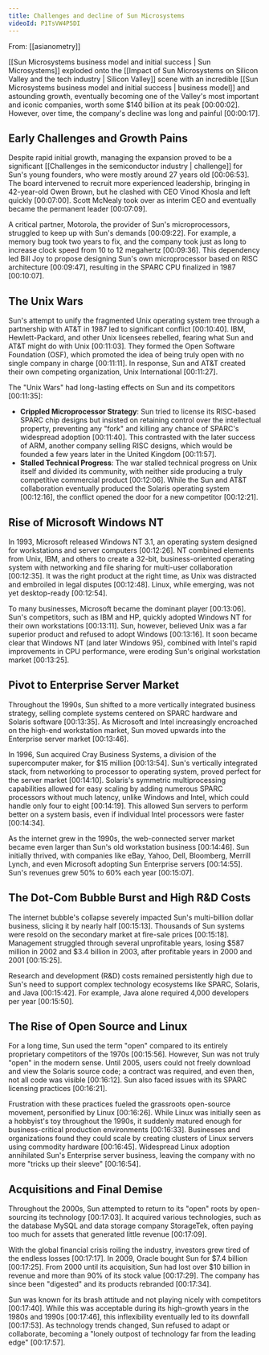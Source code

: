 ```yaml
---
title: Challenges and decline of Sun Microsystems
videoId: P1TsVW4P5DI
---
```


From: [[asianometry]] <br/> 

[[Sun Microsystems business model and initial success | Sun Microsystems]] exploded onto the [[Impact of Sun Microsystems on Silicon Valley and the tech industry | Silicon Valley]] scene with an incredible [[Sun Microsystems business model and initial success | business model]] and astounding growth, eventually becoming one of the Valley's most important and iconic companies, worth some $140 billion at its peak <a class="yt-timestamp" data-t="00:00:02">[00:00:02]</a>. However, over time, the company's decline was long and painful <a class="yt-timestamp" data-t="00:00:17">[00:00:17]</a>.

## Early Challenges and Growth Pains
Despite rapid initial growth, managing the expansion proved to be a significant [[Challenges in the semiconductor industry | challenge]] for Sun's young founders, who were mostly around 27 years old <a class="yt-timestamp" data-t="00:06:53">[00:06:53]</a>. The board intervened to recruit more experienced leadership, bringing in 42-year-old Owen Brown, but he clashed with CEO Vinod Khosla and left quickly <a class="yt-timestamp" data-t="00:07:00">[00:07:00]</a>. Scott McNealy took over as interim CEO and eventually became the permanent leader <a class="yt-timestamp" data-t="00:07:09">[00:07:09]</a>.

A critical partner, Motorola, the provider of Sun's microprocessors, struggled to keep up with Sun's demands <a class="yt-timestamp" data-t="00:09:22">[00:09:22]</a>. For example, a memory bug took two years to fix, and the company took just as long to increase clock speed from 10 to 12 megahertz <a class="yt-timestamp" data-t="00:09:36">[00:09:36]</a>. This dependency led Bill Joy to propose designing Sun's own microprocessor based on RISC architecture <a class="yt-timestamp" data-t="00:09:47">[00:09:47]</a>, resulting in the SPARC CPU finalized in 1987 <a class="yt-timestamp" data-t="00:10:07">[00:10:07]</a>.

## The Unix Wars
Sun's attempt to unify the fragmented Unix operating system tree through a partnership with AT&T in 1987 led to significant conflict <a class="yt-timestamp" data-t="00:10:40">[00:10:40]</a>. IBM, Hewlett-Packard, and other Unix licensees rebelled, fearing what Sun and AT&T might do with Unix <a class="yt-timestamp" data-t="00:11:03">[00:11:03]</a>. They formed the Open Software Foundation (OSF), which promoted the idea of being truly open with no single company in charge <a class="yt-timestamp" data-t="00:11:11">[00:11:11]</a>. In response, Sun and AT&T created their own competing organization, Unix International <a class="yt-timestamp" data-t="00:11:27">[00:11:27]</a>.

The "Unix Wars" had long-lasting effects on Sun and its competitors <a class="yt-timestamp" data-t="00:11:35">[00:11:35]</a>:
*   **Crippled Microprocessor Strategy**: Sun tried to license its RISC-based SPARC chip designs but insisted on retaining control over the intellectual property, preventing any "fork" and killing any chance of SPARC's widespread adoption <a class="yt-timestamp" data-t="00:11:40">[00:11:40]</a>. This contrasted with the later success of ARM, another company selling RISC designs, which would be founded a few years later in the United Kingdom <a class="yt-timestamp" data-t="00:11:57">[00:11:57]</a>.
*   **Stalled Technical Progress**: The war stalled technical progress on Unix itself and divided its community, with neither side producing a truly competitive commercial product <a class="yt-timestamp" data-t="00:12:06">[00:12:06]</a>. While the Sun and AT&T collaboration eventually produced the Solaris operating system <a class="yt-timestamp" data-t="00:12:16">[00:12:16]</a>, the conflict opened the door for a new competitor <a class="yt-timestamp" data-t="00:12:21">[00:12:21]</a>.

## Rise of Microsoft Windows NT
In 1993, Microsoft released Windows NT 3.1, an operating system designed for workstations and server computers <a class="yt-timestamp" data-t="00:12:26">[00:12:26]</a>. NT combined elements from Unix, IBM, and others to create a 32-bit, business-oriented operating system with networking and file sharing for multi-user collaboration <a class="yt-timestamp" data-t="00:12:35">[00:12:35]</a>. It was the right product at the right time, as Unix was distracted and embroiled in legal disputes <a class="yt-timestamp" data-t="00:12:48">[00:12:48]</a>. Linux, while emerging, was not yet desktop-ready <a class="yt-timestamp" data-t="00:12:54">[00:12:54]</a>.

To many businesses, Microsoft became the dominant player <a class="yt-timestamp" data-t="00:13:06">[00:13:06]</a>. Sun's competitors, such as IBM and HP, quickly adopted Windows NT for their own workstations <a class="yt-timestamp" data-t="00:13:11">[00:13:11]</a>. Sun, however, believed Unix was a far superior product and refused to adopt Windows <a class="yt-timestamp" data-t="00:13:16">[00:13:16]</a>. It soon became clear that Windows NT (and later Windows 95), combined with Intel's rapid improvements in CPU performance, were eroding Sun's original workstation market <a class="yt-timestamp" data-t="00:13:25">[00:13:25]</a>.

## Pivot to Enterprise Server Market
Throughout the 1990s, Sun shifted to a more vertically integrated business strategy, selling complete systems centered on SPARC hardware and Solaris software <a class="yt-timestamp" data-t="00:13:35">[00:13:35]</a>. As Microsoft and Intel increasingly encroached on the high-end workstation market, Sun moved upwards into the Enterprise server market <a class="yt-timestamp" data-t="00:13:46">[00:13:46]</a>.

In 1996, Sun acquired Cray Business Systems, a division of the supercomputer maker, for $15 million <a class="yt-timestamp" data-t="00:13:54">[00:13:54]</a>. Sun's vertically integrated stack, from networking to processor to operating system, proved perfect for the server market <a class="yt-timestamp" data-t="00:14:10">[00:14:10]</a>. Solaris's symmetric multiprocessing capabilities allowed for easy scaling by adding numerous SPARC processors without much latency, unlike Windows and Intel, which could handle only four to eight <a class="yt-timestamp" data-t="00:14:19">[00:14:19]</a>. This allowed Sun servers to perform better on a system basis, even if individual Intel processors were faster <a class="yt-timestamp" data-t="00:14:34">[00:14:34]</a>.

As the internet grew in the 1990s, the web-connected server market became even larger than Sun's old workstation business <a class="yt-timestamp" data-t="00:14:46">[00:14:46]</a>. Sun initially thrived, with companies like eBay, Yahoo, Dell, Bloomberg, Merrill Lynch, and even Microsoft adopting Sun Enterprise servers <a class="yt-timestamp" data-t="00:14:55">[00:14:55]</a>. Sun's revenues grew 50% to 60% each year <a class="yt-timestamp" data-t="00:15:07">[00:15:07]</a>.

## The Dot-Com Bubble Burst and High R&D Costs
The internet bubble's collapse severely impacted Sun's multi-billion dollar business, slicing it by nearly half <a class="yt-timestamp" data-t="00:15:13">[00:15:13]</a>. Thousands of Sun systems were resold on the secondary market at fire-sale prices <a class="yt-timestamp" data-t="00:15:18">[00:15:18]</a>. Management struggled through several unprofitable years, losing $587 million in 2002 and $3.4 billion in 2003, after profitable years in 2000 and 2001 <a class="yt-timestamp" data-t="00:15:25">[00:15:25]</a>.

Research and development (R&D) costs remained persistently high due to Sun's need to support complex technology ecosystems like SPARC, Solaris, and Java <a class="yt-timestamp" data-t="00:15:42">[00:15:42]</a>. For example, Java alone required 4,000 developers per year <a class="yt-timestamp" data-t="00:15:50">[00:15:50]</a>.

## The Rise of Open Source and Linux
For a long time, Sun used the term "open" compared to its entirely proprietary competitors of the 1970s <a class="yt-timestamp" data-t="00:15:56">[00:15:56]</a>. However, Sun was not truly "open" in the modern sense. Until 2005, users could not freely download and view the Solaris source code; a contract was required, and even then, not all code was visible <a class="yt-timestamp" data-t="00:16:12">[00:16:12]</a>. Sun also faced issues with its SPARC licensing practices <a class="yt-timestamp" data-t="00:16:21">[00:16:21]</a>.

Frustration with these practices fueled the grassroots open-source movement, personified by Linux <a class="yt-timestamp" data-t="00:16:26">[00:16:26]</a>. While Linux was initially seen as a hobbyist's toy throughout the 1990s, it suddenly matured enough for business-critical production environments <a class="yt-timestamp" data-t="00:16:33">[00:16:33]</a>. Businesses and organizations found they could scale by creating clusters of Linux servers using commodity hardware <a class="yt-timestamp" data-t="00:16:45">[00:16:45]</a>. Widespread Linux adoption annihilated Sun's Enterprise server business, leaving the company with no more "tricks up their sleeve" <a class="yt-timestamp" data-t="00:16:54">[00:16:54]</a>.

## Acquisitions and Final Demise
Throughout the 2000s, Sun attempted to return to its "open" roots by open-sourcing its technology <a class="yt-timestamp" data-t="00:17:03">[00:17:03]</a>. It acquired various technologies, such as the database MySQL and data storage company StorageTek, often paying too much for assets that generated little revenue <a class="yt-timestamp" data-t="00:17:09">[00:17:09]</a>.

With the global financial crisis roiling the industry, investors grew tired of the endless losses <a class="yt-timestamp" data-t="00:17:17">[00:17:17]</a>. In 2009, Oracle bought Sun for $7.4 billion <a class="yt-timestamp" data-t="00:17:25">[00:17:25]</a>. From 2000 until its acquisition, Sun had lost over $10 billion in revenue and more than 90% of its stock value <a class="yt-timestamp" data-t="00:17:29">[00:17:29]</a>. The company has since been "digested" and its products rebranded <a class="yt-timestamp" data-t="00:17:34">[00:17:34]</a>.

Sun was known for its brash attitude and not playing nicely with competitors <a class="yt-timestamp" data-t="00:17:40">[00:17:40]</a>. While this was acceptable during its high-growth years in the 1980s and 1990s <a class="yt-timestamp" data-t="00:17:46">[00:17:46]</a>, this inflexibility eventually led to its downfall <a class="yt-timestamp" data-t="00:17:53">[00:17:53]</a>. As technology trends changed, Sun refused to adapt or collaborate, becoming a "lonely outpost of technology far from the leading edge" <a class="yt-timestamp" data-t="00:17:57">[00:17:57]</a>.